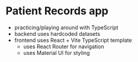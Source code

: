 # Patient Records app
- practicing/playing around with TypeScript
- backend uses hardcoded datasets
- frontend uses React + Vite TypeScript template
    - uses React Router for navigation
    - uses Material UI for styling